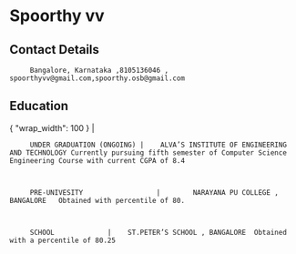 # Spoorthy vv 


## Contact Details 

		 Bangalore, Karnataka ,8105136046 , spoorthyvv@gmail.com,spoorthy.osb@gmail.com

## Education

{
  "wrap_width": 100
}
		                                |  
		 

		 UNDER GRADUATION (ONGOING)	|	 ALVA’S INSTITUTE OF ENGINEERING AND TECHNOLOGY Currently pursuing fifth semester of Computer Science Engineering Course with current CGPA of 8.4
							 
 		
		  
		 PRE-UNIVESITY	                |        NARAYANA PU COLLEGE , BANGALORE   Obtained with percentile of 80.
                                                         
		
		
		 SCHOOL				|	 ST.PETER’S SCHOOL , BANGALORE  Obtained with a percentile of 80.25

		
		

 
                                                           

 

